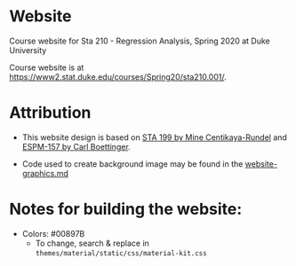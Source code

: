 # Website
Course website for Sta 210 - Regression Analysis, Spring 2020 at Duke University

Course website is at https://www2.stat.duke.edu/courses/Spring20/sta210.001/.

# Attribution

- This website design is based on [STA 199 by Mine Centikaya-Rundel](https://www2.stat.duke.edu/courses/Spring18/Sta199/) and [ESPM-157 by Carl Boettinger](https://espm-157.carlboettiger.info/).

- Code used to create background image may be found in the [website-graphics.md](website-graphics.md)

# Notes for building the website:

- Colors: #00897B
  - To change, search & replace in `themes/material/static/css/material-kit.css`
